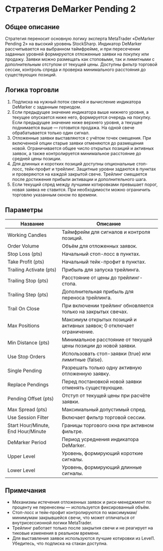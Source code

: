 # Стратегия DeMarker Pending 2

## Общее описание

Стратегия переносит основную логику эксперта MetaTrader «DeMarker Pending 2» на высокий уровень StockSharp. Индикатор DeMarker рассчитывается на выбранном таймфрейме, и при пересечении заданных уровней формируются отложенные заявки на покупку или продажу. Заявки можно размещать как стоповыми, так и лимитными с дополнительным отступом от текущей цены. Доступны фильтр торговой сессии, контроль спреда и проверка минимального расстояния до существующих позиций.

## Логика торговли

1. Подписка на нужный поток свечей и вычисление индикатора DeMarker с заданным периодом.
2. Если предыдущее значение индикатора выше нижнего уровня, а текущее опускается ниже него, формируется очередь на покупку. Если предыдущее значение ниже верхнего уровня, а текущее поднимается выше — готовится продажа. На одной свече обрабатывается только один сигнал.
3. Отложенные заявки выставляются с учётом точек смещения. При включенной опции старые заявки отменяются до размещения новой. Ограничивается общее число открытых позиций и активных заявок, а также контролируется минимальное расстояние до средней цены позиции.
4. Для длинных и коротких позиций доступны опциональные стоп-лосс, тейк-профит и трейлинг. Защитные уровни задаются в пунктах и проверяются на каждой закрытой свече. Трейлинг смещается после достижения прибыли активации и дополнительного шага.
5. Если текущий спред между лучшими котировками превышает порог, новая заявка не ставится. При необходимости можно ограничить торговлю указанным окном по времени.

## Параметры

| Название | Описание |
| --- | --- |
| Working Candles | Таймфрейм для сигналов и контроля позиций. |
| Order Volume | Объём для отложенных заявок. |
| Stop Loss (pts) | Начальный стоп-лосс в пунктах. |
| Take Profit (pts) | Начальный тейк-профит в пунктах. |
| Trailing Activate (pts) | Прибыль для запуска трейлинга. |
| Trailing Stop (pts) | Расстояние от цены до трейлинг-стопа. |
| Trailing Step (pts) | Дополнительная прибыль для переноса трейлинга. |
| Trail On Close | При включении трейлинг обновляется только на закрытых свечах. |
| Max Positions | Максимум открытых позиций и активных заявок; 0 отключает ограничение. |
| Min Distance (pts) | Минимальное расстояние от текущей цены позиции до новой заявки. |
| Use Stop Orders | Использовать стоп-заявки (true) или лимитные (false). |
| Single Pending | Разрешать только одну активную отложенную заявку. |
| Replace Pendings | Перед постановкой новой заявки отменять существующие. |
| Pending Offset (pts) | Отступ от текущей цены при расчёте заявки. |
| Max Spread (pts) | Максимальный допустимый спред. |
| Use Session Filter | Включает фильтр торговой сессии. |
| Start Hour/Minute, End Hour/Minute | Границы торгового окна при активном фильтре. |
| DeMarker Period | Период усреднения индикатора DeMarker. |
| Upper Level | Уровень, формирующий короткие сигналы. |
| Lower Level | Уровень, формирующий длинные сигналы. |

## Примечания

* Механизмы истечения отложенных заявок и риск-менеджмент по проценту не перенесены — используется фиксированный объём.
* Стоп-лосс и тейк-профит контролируются по максимумам/минимумам закрывшейся свечи, что может отличаться от внутрисессионной логики MetaTrader.
* Трейлинг работает только после закрытия свечи и не реагирует на тиковые изменения в реальном времени.
* Для выставления заявок используются лучшие котировки из Level1. Убедитесь, что подписка на стакан доступна.
